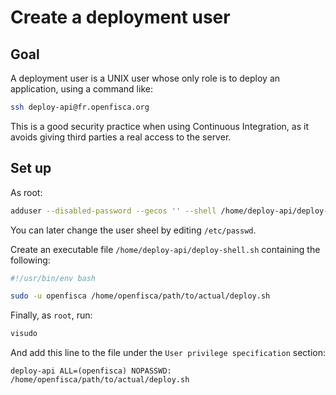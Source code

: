 # Create a deployment user

## Goal

A deployment user is a UNIX user whose only role is to deploy an application, using a command like:

```sh
ssh deploy-api@fr.openfisca.org
```

This is a good security practice when using Continuous Integration, as it avoids giving third parties a real access to the server.

## Set up

As root:

```sh
adduser --disabled-password --gecos '' --shell /home/deploy-api/deploy-shell.sh deploy-api
```

You can later change the user sheel by editing `/etc/passwd`.

Create an executable file `/home/deploy-api/deploy-shell.sh` containing the following:

```sh
#!/usr/bin/env bash

sudo -u openfisca /home/openfisca/path/to/actual/deploy.sh
```

Finally, as `root`, run:

```sh
visudo
```

And add this line to the file under the `User privilege specification` section:

```
deploy-api ALL=(openfisca) NOPASSWD: /home/openfisca/path/to/actual/deploy.sh
```
